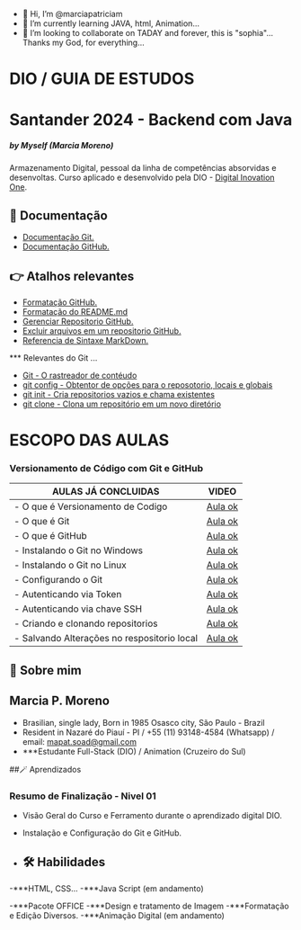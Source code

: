 
- 👋 Hi, I’m @marciapatriciam
- 🌱 I’m currently learning JAVA, html, Animation...
- 💞️ I’m looking to collaborate on TADAY and forever, this is "sophia"... Thanks my God, for everything... 

# DIO / GUIA DE ESTUDOS 
# Santander 2024 - Backend com Java
##### by Myself (Marcia Moreno)

Armazenamento Digital, pessoal da linha de competências absorvidas e desenvoltas. Curso aplicado e desenvolvido pela DIO - [Digital Inovation One](https://www.dio.me/en).

## 📖 Documentação

- [Documentação Git.](https://git-scm.com/docs)
- [Documentação GitHub.](https://docs.github.com/pt)

## 👉 Atalhos relevantes

- [Formatação GitHub.](https://docs.github.com/pt/search?query=formata%C3%A7%C3%A3o+Avan%C3%A7ada)
- [Formatação do README.md](https://docs.github.com/pt/get-started/writing-on-github/getting-started-with-writing-and-formatting-on-github/quickstart-for-writing-on-github)
- [Gerenciar Repositorio GitHub.](https://docs.github.com/pt/search?query=repositorio)
- [Excluir arquivos em um repositorio GitHub.](https://docs.github.com/pt/repositories/working-with-files/managing-files/deleting-files-in-a-repository)
- [Referencia de Sintaxe MarkDown.](https://docs.github.com/pt/get-started/writing-on-github/getting-started-with-writing-and-formatting-on-github/basic-writing-and-formatting-syntax)


*** Relevantes do Git
...
- [Git - O rastreador de contéudo](https://git-scm.com/docs/git/pt_BR)
- [ git config - Obtentor de opções para o reposotorio, locais e globais](https://git-scm.com/docs/git-config/pt_BR)
- [git init - Cria repositorios vazios e chama existentes](https://git-scm.com/docs/git-init/pt_BR)
- [git clone - Clona um repositório em um novo diretório](https://git-scm.com/docs/git-clone/pt_BR)


# ESCOPO DAS AULAS
### Versionamento de Código com Git e GitHub

| AULAS JÁ CONCLUIDAS | VIDEO  |
| ------------- | ------------- |
|- O que é Versionamento de Codigo | [Aula ok](https://web.dio.me/course/versionamento-de-codigo-com-git-e-github/learning/68183181-bc0a-4b66-a877-42dd42b5bc9c?back=/track/santander-2024-backend-com-java&tab=undefined&moduleId=undefined) |
| - O que é Git  | [Aula ok](https://web.dio.me/course/versionamento-de-codigo-com-git-e-github/learning/a7e0b074-3907-4ca8-a74f-8378ffb8f458?back=/track/santander-2024-backend-com-java&tab=undefined&moduleId=undefined) |
|  - O que é GitHub   | [Aula ok](https://web.dio.me/course/versionamento-de-codigo-com-git-e-github/learning/b86569c8-84af-438d-83ae-eb2a728bb291?back=/track/santander-2024-backend-com-java&tab=undefined&moduleId=undefined)         |
|  - Instalando o Git no Windows  | [Aula ok](https://web.dio.me/course/versionamento-de-codigo-com-git-e-github/learning/c8d73362-9038-4259-af4c-30dcc5551afe?back=/track/santander-2024-backend-com-java&tab=undefined&moduleId=undefined)        |
|  - Instalando o Git no Linux  | [Aula ok](https://web.dio.me/course/versionamento-de-codigo-com-git-e-github/learning/5e5fe1c6-59d6-4003-b4a1-e9799c7755ec?back=/track/santander-2024-backend-com-java&tab=undefined&moduleId=undefined)         |
|  - Configurando o Git | [Aula ok](https://web.dio.me/course/versionamento-de-codigo-com-git-e-github/learning/f9b294d2-f8ca-4364-9031-1e897721b3e2?back=/track/santander-2024-backend-com-java&tab=undefined&moduleId=undefined)         |
|  - Autenticando via Token | [Aula ok](https://web.dio.me/course/versionamento-de-codigo-com-git-e-github/learning/3d13d85f-2508-4396-9657-4643d3302c79?back=/track/santander-2024-backend-com-java&tab=undefined&moduleId=undefined)         |
| - Autenticando via chave SSH | [Aula ok](https://web.dio.me/course/versionamento-de-codigo-com-git-e-github/learning/a53b7d6e-d7a2-40de-a8f9-cc30b42fc93d?back=/track/santander-2024-backend-com-java&tab=undefined&moduleId=undefined)  |
| - Criando e clonando repositorios | [Aula ok](https://web.dio.me/course/versionamento-de-codigo-com-git-e-github/learning/a377a00b-461c-4ab0-8258-3addd2fef14c?back=/track/santander-2024-backend-com-java&tab=undefined&moduleId=undefined)
| - Salvando Alterações no respositorio local | [Aula ok](https://web.dio.me/course/versionamento-de-codigo-com-git-e-github/learning/599dd3dd-d189-474f-a55c-22f37b4472da?back=/track/santander-2024-backend-com-java&tab=undefined&moduleId=undefined)

## 🚀 Sobre mim
## Marcia P. Moreno 
- Brasilian, single lady, Born in 1985 Osasco city, São Paulo - Brazil
- Resident in Nazaré do Piauí - PI / +55 (11) 93148-4584 (Whatsapp) / email: mapat.soad@gmail.com
- ***Estudante Full-Stack (DIO) / Animation (Cruzeiro do Sul) 

##🪄 Aprendizados

### Resumo de Finalização - Nivel 01 
- Visão Geral do Curso e Ferramento durante o aprendizado digital DIO. 
- Instalação e Configuração do Git e GitHub.

- ## 🛠 Habilidades
 -***HTML, CSS... 
 -***Java Script (em andamento)

 -***Pacote OFFICE
 -***Design e tratamento de Imagem
 -***Formatação e Edição Diversos. 
 -***Animação Digital (em andamento)


<!---
MarciaMoreno/MarciaMoreno is a ✨ special ✨ repository because its `README.md` (this file) appears on your GitHub profile.
You can click the Preview link to take a look at your changes.
--->
